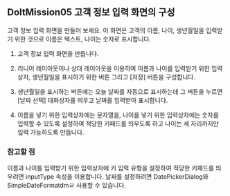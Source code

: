 ## DoItMission05 고객 정보 입력 화면의 구성

고객 정보 입력 화면을 만들어 보세요. 이 화면은 고객의 이름, 나이, 생년월일을 입력받기 위한 것으로 이름은 텍스트, 나이는 숫자로 표시합니다.

1. 고객 정보 입력 화면을 만듭니다.

2. 리니어 레이아웃이나 상대 레이아웃을 이용하여 이름과 나이를 입력받기 위한 입력상자, 생년월일을 표시하기 위한 버튼 그리고 [저장] 버튼을 구성합니다.

3. 생년월일을 표시하는 버튼에는 오늘 날짜를 자동으로 표시하는데 그 버튼을 누르면 [날짜 선택] 대화상자를 띄우고 날짜를 입력받아 표시합니다.

4. 이름을 넣기 위한 입력상자에는 문자열을, 나이를 넣기 위한 입력상자에는 숫자를 입력할 수 있도록 설정하여 적당한 키패드를 띄우도록 하고 나이는 세 자리까지만 입력 가능하도록 만듭니다.

### 참고할 점
이름과 나이를 입력받기 위한 입력상자에 키 입력 유형을 설정하여 적당한 키패드를 띄우려면 inputType 속성을 이용합니다.
날짜를 설정하려면 DatePickerDialog와 SimpleDateFormatdmㄹ 사용할 수 있습니다.